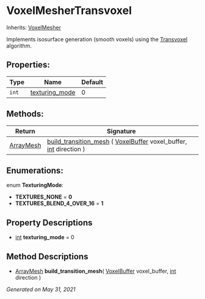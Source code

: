 # VoxelMesherTransvoxel

Inherits: [VoxelMesher](VoxelMesher.md)


Implements isosurface generation (smooth voxels) using the [Transvoxel](https://transvoxel.org/) algorithm.

## Properties:


Type   | Name                                 | Default
------ | ------------------------------------ | --------
`int`  | [texturing_mode](#i_texturing_mode)  | 0
<p></p>

## Methods:


Return                                                                            | Signature
--------------------------------------------------------------------------------- | ----------------------------------------------------------------------------------------------------------------------------------------------------------------------------------
[ArrayMesh](https://docs.godotengine.org/en/stable/classes/class_arraymesh.html)  | [build_transition_mesh](#i_build_transition_mesh) ( [VoxelBuffer](VoxelBuffer.md) voxel_buffer, [int](https://docs.godotengine.org/en/stable/classes/class_int.html) direction )
<p></p>

## Enumerations:

enum **TexturingMode**:

- **TEXTURES_NONE** = **0**
- **TEXTURES_BLEND_4_OVER_16** = **1**


## Property Descriptions

- [int](https://docs.godotengine.org/en/stable/classes/class_int.html)<span id="i_texturing_mode"></span> **texturing_mode** = 0


## Method Descriptions

- [ArrayMesh](https://docs.godotengine.org/en/stable/classes/class_arraymesh.html)<span id="i_build_transition_mesh"></span> **build_transition_mesh**( [VoxelBuffer](VoxelBuffer.md) voxel_buffer, [int](https://docs.godotengine.org/en/stable/classes/class_int.html) direction )


_Generated on May 31, 2021_
